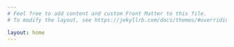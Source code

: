```yaml
---
# Feel free to add content and custom Front Matter to this file.
# To modify the layout, see https://jekyllrb.com/docs/themes/#overriding-theme-defaults

layout: home
---
```

<script src="{{ site.baseurl | prepend: site.url }}/assets/js/hello.js"></script>